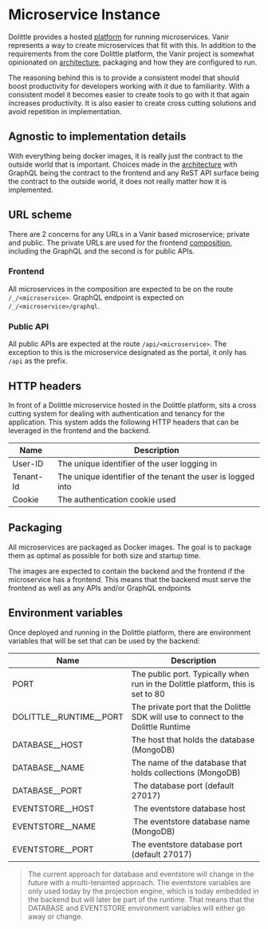 # Microservice Instance

Dolittle provides a hosted [platform](https://dolittle.io/docs/platform/) for running microservices.
Vanir represents a way to create microservices that fit with this. In addition to the requirements from
the core Dolittle platform, the Vanir project is somewhat opinionated on [architecture](./architecture.md),
packaging and how they are configured to run.

The reasoning behind this is to provide a consistent model that should boost productivity for developers
working with it due to familiarity. With a consistent model it becomes easier to create tools to go with it
that again increases productivity. It is also easier to create cross cutting solutions and avoid repetition
in implementation.

## Agnostic to implementation details

With everything being docker images, it is really just the contract to the outside world that is important.
Choices made in the [architecture](./architecture.md) with GraphQL being the contract to the frontend and
any ReST API surface being the contract to the outside world, it does not really matter how it is implemented.

## URL scheme

There are 2 concerns for any URLs in a Vanir based microservice; private and public.
The private URLs are used for the frontend [composition](./frontend/composition.md), including the
GraphQL and the second is for public APIs.

### Frontend

All microservices in the composition are expected to be on the route `/_/<microservice>`. GraphQL
endpoint is expected on `/_/<microservice>/graphql`.

### Public API

All public APIs are expected at the route `/api/<microservice>`. The exception to this is the microservice designated as the portal, it only has `/api` as the prefix.

## HTTP headers

In front of a Dolittle microservice hosted in the Dolittle platform, sits a cross cutting system for dealing
with authentication and tenancy for the application. This system adds the following HTTP headers that can
be leveraged in the frontend and the backend.


| Name | Description |
| ----- | ----------- |
| User-ID | The unique identifier of the user logging in |
| Tenant-Id | The unique identifier of the tenant the user is logged into |
| Cookie | The authentication cookie used |


## Packaging

All microservices are packaged as Docker images. The goal is to package them as optimal as possible for both
size and startup time.

The images are expected to contain the backend and the frontend if the microservice has a frontend.
This means that the backend must serve the frontend as well as any APIs and/or GraphQL endpoints

## Environment variables

Once deployed and running in the Dolittle platform, there are environment variables that will be set that can
be used by the backend:


| Name | Description |
| ----- | ----------- |
| PORT | The public port. Typically when run in the Dolittle platform, this is set to 80 |
| DOLITTLE__RUNTIME__PORT | The private port that the Dolittle SDK will use to connect to the Dolittle Runtime |
| DATABASE__HOST | The host that holds the database (MongoDB) |
| DATABASE__NAME | The name of the database that holds collections (MongoDB) |
| DATABASE__PORT | The database port (default 27017) |
| EVENTSTORE__HOST | The eventstore database host |
| EVENTSTORE__NAME | The eventstore database name (MongoDB) |
| EVENTSTORE__PORT | The eventstore database port (default 27017) |


> The current approach for database and eventstore will change in the future with a multi-tenanted approach.
> The eventstore variables are only used today by the projection engine, which is today embedded in the backend but will later be part of the runtime.
> That means that the DATABASE and EVENTSTORE environment variables will either go away or change.
